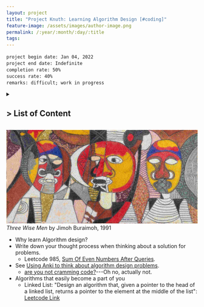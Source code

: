 ```yaml
---
layout: project
title: "Project Knuth: Learning Algorithm Design [#coding]"
feature-image: /assets/images/author-image.png
permalink: /:year/:month/:day/:title
tags: 
---
```


`project begin date: Jan 04, 2022`  
`project end date: Indefinite`  
`completion rate: 50%`  
`success rate: 40%`  
`remarks: difficult; work in progress`

<details>
  <summary><h2>> List of Content</h2></summary>
  <ol>
    <li><a href="">Intro</a></li>
      <ul style="margin-top:0; margin-bottom:0;">
        <li></li>
      </ul>
    <li><a href="">Philosophying</a></li>
  </ol>
</details>

![](/assets/images/three-wise-men.jpg)
_Three Wise Men_ by Jimoh Buraimoh, 1991

- Why learn Algorithm design?
- Write down your thought process when thinking about a solution for problems.
  - Leetcode 985, [Sum Of Even Numbers After Queries](/2022/09/21/sum-of-even-number-after-queries).
- See [Using Anki to think about algorithm design problems]().
  - [are you not cramming code?]()---Oh no, actually not.
- Algorithms that easily become a part of you
  - Linked List: "Design an algorithm that, given a pointer to the head of a linked list, returns a pointer to the element at the middle of the list": [Leetcode Link](https://leetcode.com/problems/middle-of-the-linked-list/)
